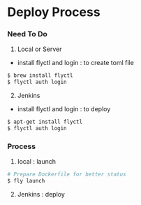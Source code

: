 

# Deploy Process
### Need To Do
1. Local or Server
  - install flyctl and login : to create toml file
``` bash
$ brew install flyctl
$ flyctl auth login
```

2. Jenkins
  - install flyctl and login : to deploy
``` bash
$ apt-get install flyctl
$ flyctl auth login
```

### Process
1. local : launch
``` bash
# Prepare Dockerfile for better status
$ fly launch
```

2. Jenkins : deploy

